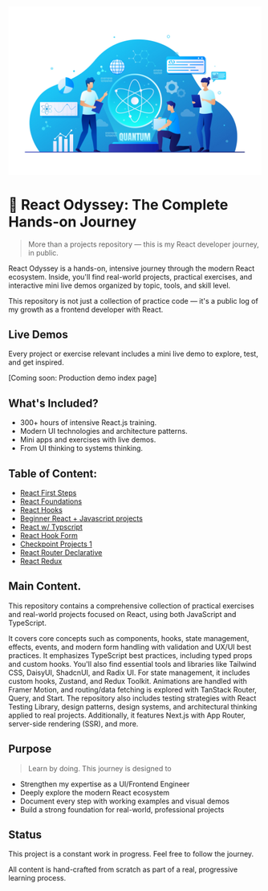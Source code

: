 ![react image](head-image.jpg)

# 🚀 React Odyssey: The Complete Hands-on Journey

> More than a projects repository — this is my React developer journey, in public.

React Odyssey is a hands-on, intensive journey through the modern React ecosystem. Inside, you'll find real-world projects, practical exercises, and interactive mini live demos organized by topic, tools, and skill level.

This repository is not just a collection of practice code — it's a public log of my growth as a frontend developer with React.

## Live Demos

Every project or exercise relevant includes a mini live demo to explore, test, and get inspired.

[Coming soon: Production demo index page]

## What's Included?

- 300+ hours of intensive React.js training.
- Modern UI technologies and architecture patterns.
- Mini apps and exercises with live demos.
- From UI thinking to systems thinking.

## Table of Content:

- [React First Steps](first-steps/README.md)
- [React Foundations](react-foundation/README.md)
- [React Hooks](react-hooks/README.md)
- [Beginner React + Javascript projects](project-demos/README.md)
- [React w/ Typscript](react-with-ts/)
- [React Hook Form](react-hook-form/)
- [Checkpoint Projects 1](checkpoint-one/README.md)
- [React Router Declarative](react-router-declarative/README.md)
- [React Redux](react-redux/README.md)

## Main Content.

This repository contains a comprehensive collection of practical exercises and real-world projects focused on React, using both JavaScript and TypeScript.

It covers core concepts such as components, hooks, state management, effects, events, and modern form handling with validation and UX/UI best practices. It emphasizes TypeScript best practices, including typed props and custom hooks. You'll also find essential tools and libraries like Tailwind CSS, DaisyUI, ShadcnUI, and Radix UI. For state management, it includes custom hooks, Zustand, and Redux Toolkit. Animations are handled with Framer Motion, and routing/data fetching is explored with TanStack Router, Query, and Start. The repository also includes testing strategies with React Testing Library, design patterns, design systems, and architectural thinking applied to real projects. Additionally, it features Next.js with App Router, server-side rendering (SSR), and more.

## Purpose

> Learn by doing. This journey is designed to

- Strengthen my expertise as a UI/Frontend Engineer
- Deeply explore the modern React ecosystem
- Document every step with working examples and visual demos
- Build a strong foundation for real-world, professional projects

## Status

This project is a constant work in progress. Feel free to follow the journey.

All content is hand-crafted from scratch as part of a real, progressive learning process.
